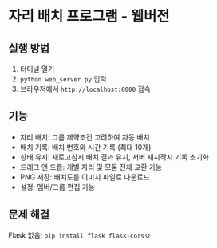 # 자리 배치 프로그램 - 웹버전

## 실행 방법

1. 터미널 열기
2. `python web_server.py` 입력
3. 브라우저에서 `http://localhost:8000` 접속

## 기능

- 자리 배치: 그룹 제약조건 고려하여 자동 배치
- 배치 기록: 배치 번호와 시간 기록 (최대 10개)
- 상태 유지: 새로고침시 배치 결과 유지, 서버 재시작시 기록 초기화  
- 드래그 앤 드롭: 개별 자리 및 모둠 전체 교환 가능
- PNG 저장: 배치도를 이미지 파일로 다운로드
- 설정: 멤버/그룹 편집 가능

## 문제 해결

Flask 없음: `pip install flask flask-cors`ㅇ